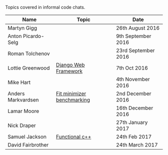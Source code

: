 Topics covered in informal code chats.

Name | Topic | Date
--- | --- | ---
Martyn Gigg | |  26th August 2016
Anton Picardo-Selg | | 9th September 2016  
Roman Tolchenov | | 23rd September 2016
Lottie Greenwood | [Django Web Framework](MaterialPresented/Django-Web-Framework-7thOct2016-greenwood.pptx) | 7th Oct 2016
Mike Hart | | 4th November 2016
Anders Markvardsen | [Fit minimizer benchmarking](MaterialPresented/Fit-minimizer-benchmarking-2ndDec2016-markvardsen.pptx) | 2nd December 2016
Lamar Moore | | 16th December 2016
Nick Draper | | 27th January 2017
Samuel Jackson | [Functional c++](http://slides.com/samueljackson-1/deck) | 24th Feb 2017
David Fairbrother | | 24th March 2017
